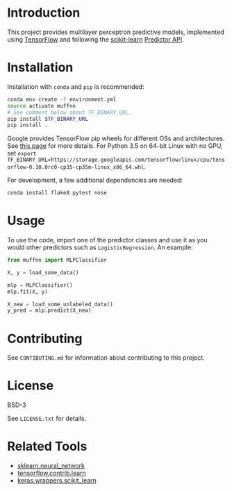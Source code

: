 # Introduction

This project provides multilayer perceptron predictive models, implemented
using [TensorFlow](https://www.tensorflow.org/) and following the 
[scikit-learn](http://scikit-learn.org)
[Predictor API](http://scikit-learn.org/stable/developers/contributing.html#apis-of-scikit-learn-objects).

# Installation

Installation with `conda` and `pip` is recommended:

```bash
conda env create -f environment.yml
source activate muffnn
# See comment below about TF_BINARY_URL.
pip install $TF_BINARY_URL
pip install .
```

Google provides TensorFlow pip wheels for different OSs and architectures.
See [this page](https://www.tensorflow.org/versions/r0.10/get_started/os_setup.html#pip-installation)
for more details.  For Python 3.5 on 64-bit Linux with no GPU, set
`export TF_BINARY_URL=https://storage.googleapis.com/tensorflow/linux/cpu/tensorflow-0.10.0rc0-cp35-cp35m-linux_x86_64.whl`.

For development, a few additional dependencies are needed:

```bash
conda install flake8 pytest nose
```

# Usage

To use the code, import one of the predictor classes and use it as you would
other predictors such as `LogisticRegression`. An example:

```python
from muffnn import MLPClassifier

X, y = load_some_data()

mlp = MLPClassifier()
mlp.fit(X, y)

X_new = load_some_unlabeled_data()
y_pred = mlp.predict(X_new)
```

# Contributing

See `CONTIBUTING.md` for information about contributing to this project.

# License

BSD-3

See `LICENSE.txt` for details.

# Related Tools

* [sklearn.neural_network](http://scikit-learn.org/dev/modules/classes.html#module-sklearn.neural_network)
* [tensorflow.contrib.learn](https://github.com/tensorflow/tensorflow/tree/r0.10/tensorflow/contrib/learn/python/learn)
* [keras.wrappers.scikit_learn](https://keras.io/scikit-learn-api/)
